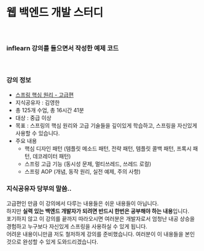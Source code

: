 
# 웹 백엔드 개발 스터디
　  
### **inflearn 강의를 들으면서 작성한 예제 코드**
　  
### 강의 정보
- [스프링 핵심 원리 - 고급편][link_001_lecture_url]
- 지식공유자 : 김영한
- 총 125개 수업, 총 16시간 41분
- 대상 : 중급 이상
- 목표 : 스프링의 핵심 원리와 고급 기술들을 깊이있게 학습하고, 스프링을 자신있게 사용할 수 있습니다.
- 주요 내용
  - 핵심 디자인 패턴 (템플릿 메소드 패턴, 전략 패턴, 템플릿 콜백 패턴, 프록시 패턴, 데코레이터 패턴)
  - 스프링 고급 기능 (동시성 문제, 멀티쓰레드, 쓰레드 로컬)
  - 스프링 AOP (개념, 동작 원리, 실전 예제, 주의 사항)
　  

### 지식공유자 당부의 말씀..
고급편인 만큼 이 강의에서 다루는 내용들은 쉬운 내용들이 아닙니다.  
하지만 **실력 있는 백엔드 개발자가 되려면 반드시 한번은 공부해야 하는 내용**입니다.  
포기하지 않고 이 강의를 끝까지 따라오시면 여러분은 개발자로서 엄청난 내공 상승을 경험하고 누구보다 자신있게 스프링을 사용하실 수 있게 됩니다.  
어려운 내용이니만큼 저도 철저하게 강의를 준비했습니다. 여러분이 이 내용들을 본인 것으로 완성할 수 있게 도와드리겠습니다.  
　  
　  

[link_001_lecture_url]:https://www.inflearn.com/course/%EC%8A%A4%ED%94%84%EB%A7%81-%ED%95%B5%EC%8B%AC-%EC%9B%90%EB%A6%AC-%EA%B3%A0%EA%B8%89%ED%8E%B8#

